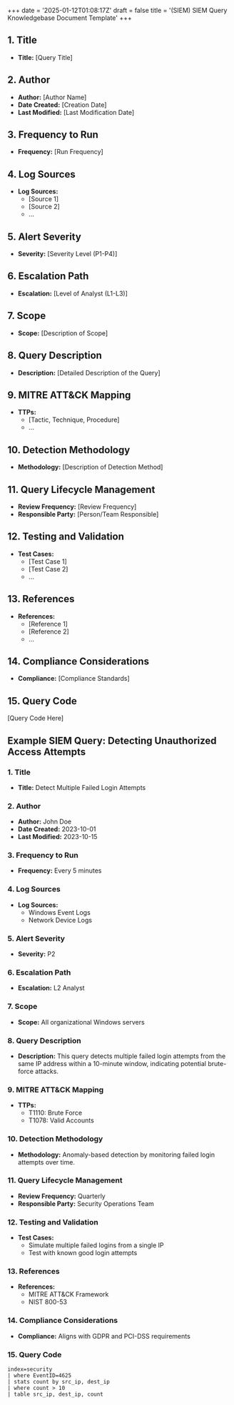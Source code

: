 +++
date = '2025-01-12T01:08:17Z'
draft = false
title = '(SIEM) SIEM Query Knowledgebase Document Template'
+++

## 1. Title
- **Title:** [Query Title]

## 2. Author
- **Author:** [Author Name]
- **Date Created:** [Creation Date]
- **Last Modified:** [Last Modification Date]

## 3. Frequency to Run
- **Frequency:** [Run Frequency]

## 4. Log Sources
- **Log Sources:**
  - [Source 1]
  - [Source 2]
  - ...

## 5. Alert Severity
- **Severity:** [Severity Level (P1-P4)]

## 6. Escalation Path
- **Escalation:** [Level of Analyst (L1-L3)]

## 7. Scope
- **Scope:** [Description of Scope]

## 8. Query Description
- **Description:** [Detailed Description of the Query]

## 9. MITRE ATT&CK Mapping
- **TTPs:**
  - [Tactic, Technique, Procedure]
  - ...

## 10. Detection Methodology
- **Methodology:** [Description of Detection Method]

## 11. Query Lifecycle Management
- **Review Frequency:** [Review Frequency]
- **Responsible Party:** [Person/Team Responsible]

## 12. Testing and Validation
- **Test Cases:**
  - [Test Case 1]
  - [Test Case 2]
  - ...

## 13. References
- **References:**
  - [Reference 1]
  - [Reference 2]
  - ...

## 14. Compliance Considerations
- **Compliance:** [Compliance Standards]

## 15. Query Code
[Query Code Here]

## Example SIEM Query: Detecting Unauthorized Access Attempts

### 1. Title
- **Title:** Detect Multiple Failed Login Attempts

### 2. Author
- **Author:** John Doe
- **Date Created:** 2023-10-01
- **Last Modified:** 2023-10-15

### 3. Frequency to Run
- **Frequency:** Every 5 minutes

### 4. Log Sources
- **Log Sources:**
  - Windows Event Logs
  - Network Device Logs

### 5. Alert Severity
- **Severity:** P2

### 6. Escalation Path
- **Escalation:** L2 Analyst

### 7. Scope
- **Scope:** All organizational Windows servers

### 8. Query Description
- **Description:** This query detects multiple failed login attempts from the same IP address within a 10-minute window, indicating potential brute-force attacks.

### 9. MITRE ATT&CK Mapping
- **TTPs:**
  - T1110: Brute Force
  - T1078: Valid Accounts

### 10. Detection Methodology
- **Methodology:** Anomaly-based detection by monitoring failed login attempts over time.

### 11. Query Lifecycle Management
- **Review Frequency:** Quarterly
- **Responsible Party:** Security Operations Team

### 12. Testing and Validation
- **Test Cases:**
  - Simulate multiple failed logins from a single IP
  - Test with known good login attempts

### 13. References
- **References:**
  - MITRE ATT&CK Framework
  - NIST 800-53

### 14. Compliance Considerations
- **Compliance:** Aligns with GDPR and PCI-DSS requirements

### 15. Query Code
```spl
index=security
| where EventID=4625
| stats count by src_ip, dest_ip
| where count > 10
| table src_ip, dest_ip, count
